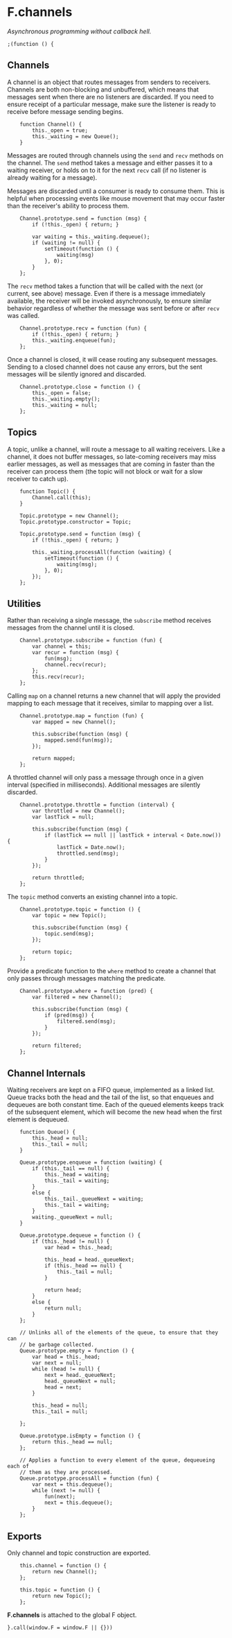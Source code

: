 # F.channels

_Asynchronous programming without callback hell._

	;(function () {

## Channels

A channel is an object that routes messages from senders to receivers. Channels
are both non-blocking and unbuffered, which means that messages sent when there
are no listeners are discarded. If you need to ensure receipt of a particular
message, make sure the listener is ready to receive before message sending
begins.

		function Channel() {
			this._open = true;
			this._waiting = new Queue();
		}

Messages are routed through channels using the `send` and `recv` methods on
the channel. The `send` method takes a message and either passes it to a
waiting receiver, or holds on to it for the next `recv` call (if no listener is
already waiting for a message).

Messages are discarded until a consumer is ready to consume them. This is
helpful when processing events like mouse movement that may occur faster than
the receiver's ability to process them.

		Channel.prototype.send = function (msg) {
			if (!this._open) { return; }

			var waiting = this._waiting.dequeue();
			if (waiting != null) {
				setTimeout(function () {
					waiting(msg)
				}, 0);
			}
		};

The `recv` method takes a function that will be called with the next (or
current, see above) message. Even if there is a message immediately available,
the receiver will be invoked asynchronously, to ensure similar behavior
regardless of whether the message was sent before or after `recv` was called.

		Channel.prototype.recv = function (fun) {
			if (!this._open) { return; }
			this._waiting.enqueue(fun);
		};

Once a channel is closed, it will cease routing any subsequent messages.
Sending to a closed channel does not cause any errors, but the sent messages
will be silently ignored and discarded.

		Channel.prototype.close = function () {
			this._open = false;
			this._waiting.empty();
			this._waiting = null;
		};

## Topics

A topic, unlike a channel, will route a message to all waiting receivers. Like
a channel, it does not buffer messages, so late-coming receivers may miss
earlier messages, as well as messages that are coming in faster than the
receiver can process them (the topic will not block or wait for a slow receiver
to catch up).

		function Topic() {
			Channel.call(this);
		}

		Topic.prototype = new Channel();
		Topic.prototype.constructor = Topic;

		Topic.prototype.send = function (msg) {
			if (!this._open) { return; }

			this._waiting.processAll(function (waiting) {
				setTimeout(function () {
					waiting(msg);
				}, 0);
			});
		};

## Utilities

Rather than receiving a single message, the `subscribe` method receives
messages from the channel until it is closed.

		Channel.prototype.subscribe = function (fun) {
			var channel = this;
			var recur = function (msg) {
				fun(msg);
				channel.recv(recur);
			};
			this.recv(recur);
		};

Calling `map` on a channel returns a new channel that will apply the provided
mapping to each message that it receives, similar to mapping over a list.

		Channel.prototype.map = function (fun) {
			var mapped = new Channel();

			this.subscribe(function (msg) {
				mapped.send(fun(msg));
			});

			return mapped;
		};

A throttled channel will only pass a message through once in a given interval
(specified in milliseconds). Additional messages are silently discarded.

		Channel.prototype.throttle = function (interval) {
			var throttled = new Channel();
			var lastTick = null;

			this.subscribe(function (msg) {
				if (lastTick == null || lastTick + interval < Date.now()) {
					lastTick = Date.now();
					throttled.send(msg);
				}
			});

			return throttled;
		};

The `topic` method converts an existing channel into a topic.

		Channel.prototype.topic = function () {
			var topic = new Topic();

			this.subscribe(function (msg) {
				topic.send(msg);
			});
			
			return topic;
		};

Provide a predicate function to the `where` method to create a channel that
only passes through messages matching the predicate.

		Channel.prototype.where = function (pred) {
			var filtered = new Channel();

			this.subscribe(function (msg) {
				if (pred(msg)) {
					filtered.send(msg);
				}
			});

			return filtered;
		};

## Channel Internals

Waiting receivers are kept on a FIFO queue, implemented as a linked list. Queue
tracks both the head and the tail of the list, so that enqueues and dequeues
are both constant time. Each of the queued elements keeps track of the
subsequent element, which will become the new head when the first element is
dequeued.

		function Queue() {
			this._head = null;
			this._tail = null;
		}

		Queue.prototype.enqueue = function (waiting) {
			if (this._tail == null) {
				this._head = waiting;
				this._tail = waiting;
			}
			else {
				this._tail._queueNext = waiting;
				this._tail = waiting;
			}
			waiting._queueNext = null;
		}

		Queue.prototype.dequeue = function () {
			if (this._head != null) {
				var head = this._head;
				
				this._head = head._queueNext;
				if (this._head == null) {
					this._tail = null;
				}

				return head;
			}
			else {
				return null;
			}
		};

		// Unlinks all of the elements of the queue, to ensure that they can
		// be garbage collected.
		Queue.prototype.empty = function () {
			var head = this._head;
			var next = null;
			while (head != null) {
				next = head._queueNext;
				head._queueNext = null;
				head = next;
			}

			this._head = null;
			this._tail = null;

		};

		Queue.prototype.isEmpty = function () {
			return this._head == null;
		};

		// Applies a function to every element of the queue, dequeueing each of
		// them as they are processed.
		Queue.prototype.processAll = function (fun) {
			var next = this.dequeue();
			while (next != null) {
				fun(next);
				next = this.dequeue();
			}
		};

## Exports

Only channel and topic construction are exported.

		this.channel = function () {
			return new Channel();
		};

		this.topic = function () {
			return new Topic();
		};
	
**F.channels** is attached to the global F object.

	}.call(window.F = window.F || {}))

